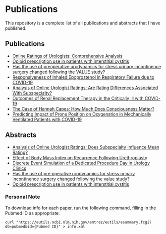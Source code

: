 # Publications

This repository is a complete list of all publications and abstracts that I have published.

## Publications

- [Online Ratings of Urologists: Comprehensive Analysis](<Publications/001 Online Ratings of Urologists/Online Ratings of Urologists.pdf>)
- [Opioid prescription use in patients with interstitial cystitis](<Publications/002 IC Opioids/Opioid prescription use in interstitial cystitis.pdf>)
- [Has the use of preoperative urodynamics for stress urinary incontinence surgery changed following the VALUE study?](<Publications/003 VALUE Study/Pre-operative Urodynamics for Stress Urinary Incontinence.pdf>)
- [Responsiveness of Inhaled Epoprostenol in Respiratory Failure due to COVID-19](<Publications/004 Epoprostenol COVID/Responsiveness of Inhaled Epoprostenol in COVID Respiratory Failure.pdf>)
- [Analysis of Online Urologist Ratings: Are Rating Differences Associated With Subspecialty?](<Publications/005 Online Rating Urologist by Subspecialty/Analysis of Online Urologist Ratings Are Rating Differences Associated With Subspecialty.pdf>)
- [Outcomes of Renal Replacement Therapy in the Critically Ill with COVID-19](<Publications/006 RRT COVID/Outcomes of Renal Replacement Therapy in the Critically Ill with COVID-19.pdf>)
- [The Case of Hannah Capes: How Much Does Consciousness Matter?](<Publications/007 Capes Paper/The Case of Hannah Capes.pdf>)
- [Predicting Impact of Prone Position on Oxygenation in Mechanically Ventilated Patients with COVID-19](<Publications/008 Prone COVID/Predicting Impact of Prone Position on Oxygenation in Mechanically Ventilated Patients with COVID-19.pdf>)

## Abstracts

- [Analysis of Online Urologist Ratings: Does Subspecialty Influence Mean Rating?](<Abstracts/001 Analysis of Online Urologist Ratings Subspecialty Influence/Analysis of Online Urologist Ratings - Does Subspecialty Influence Mean Rating.pdf>)
- [Effect of Body Mass Index on Recurrence Following Urethroplasty](<Abstracts/002 Effect of BMI on Recurrence of Urethroplasty/Effect of BMI on Recurrence Following Urethroplasty.pdf>)
- [Discrete Event Simulation of a Dedicated Procedure Day in Urology Clinics](<Abstracts/003 Discrete Event Simulation of Procedure Day in Urology Clinic/Discrete Event Simulation of a dedicated procedure day in Urology Clinics.pdf>)
- [Has the use of pre‐operative urodynamics for stress urinary incontinence surgery changed following the value study?](<Abstracts/004 Pre-operative Urodynamics for SUI After value study/Has the use of pre-operative urodynamics for stress urinary incontinence changed following hte value study.pdf>)
- [Opioid prescription use in patients with interstitial cystitis](<Abstracts/005 Opioid Prescriptions in interstitial cystitis/Opioid Prescription use in patients with Interstitial Cystitis.pdf>)

<!-- ## Currently in Submission -->



### Personal Note

To download info for each paper, run the following command, filling in the Pubmed ID as appropriate:

```
curl "https://eutils.ncbi.nlm.nih.gov/entrez/eutils/esummary.fcgi?db=pubmed&id={Pubmed ID}" > info.xml
```
